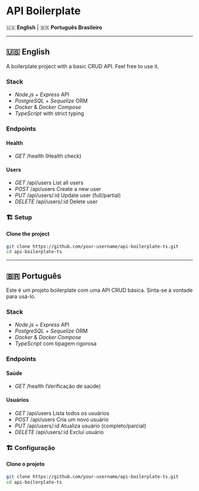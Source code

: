 # API Boilerplate

🇺🇸 **English** | 🇧🇷 **Português Brasileiro**

---

## 🇺🇸 English

A boilerplate project with a basic CRUD API. Feel free to use it.

### Stack

- *Node.js* + *Express* API
- *PostgreSQL* + *Sequelize* ORM
- *Docker* & *Docker Compose*
- *TypeScript* with strict typing

### Endpoints

#### Health
- *GET*	/health	(Health check)

#### Users
- *GET*	/api/users	List all users
- *POST*	/api/users	Create a new user
- *PUT*	/api/users/:id	Update user (full/partial)
- *DELETE*	/api/users/:id	Delete user

### 🏗️ Setup

#### Clone the project

```bash
git clone https://github.com/your-username/api-boilerplate-ts.git
cd api-boilerplate-ts

```

---

## 🇧🇷 Português

Este é um projeto boilerplate com uma API CRUD básica. Sinta-se à vontade para usá-lo.

### Stack

- *Node.js* + *Express* API
- *PostgreSQL* + *Sequelize* ORM
- *Docker* & *Docker Compose*
- *TypeScript* com tipagem rigorosa

### Endpoints

#### Saúde
- *GET*	/health	(Verificação de saúde)

#### Usuários
- *GET*	/api/users	Lista todos os usuários
- *POST*	/api/users	Cria um novo usuário
- *PUT*	/api/users/:id	Atualiza usuário (completo/parcial)
- *DELETE*	/api/users/:id	Exclui usuário

### 🏗️ Configuração

#### Clone o projeto

```bash
git clone https://github.com/your-username/api-boilerplate-ts.git
cd api-boilerplate-ts
